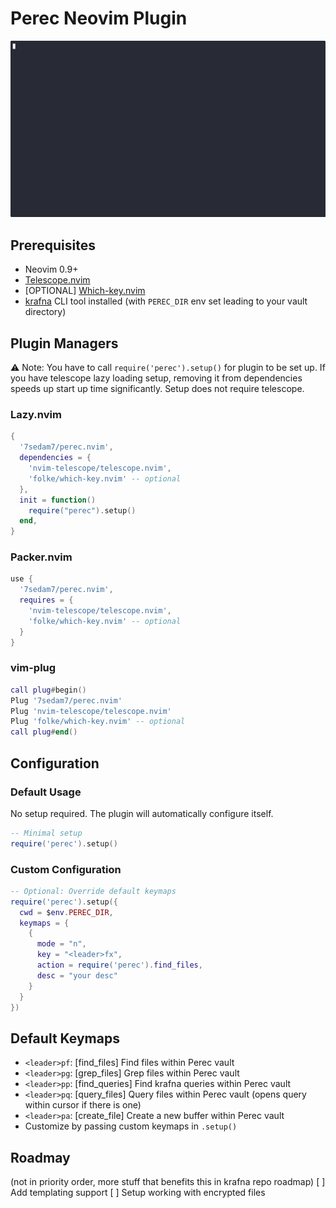 # Perec Neovim Plugin

![Obsidian in Nvim without depending on Obsidian's existance.](demo.gif)

## Prerequisites
- Neovim 0.9+
- [Telescope.nvim](https://github.com/nvim-telescope/telescope.nvim)
- [OPTIONAL] [Which-key.nvim](https://github.com/folke/which-key.nvim)
- [krafna](https://github.com/7sedam7/krafna) CLI tool installed (with `PEREC_DIR` env set leading to your vault directory)

## Plugin Managers

⚠️ Note: You have to call `require('perec').setup()` for plugin to be set up. If you have telescope lazy loading setup, removing it from dependencies speeds up start up time significantly. Setup does not require telescope.

### Lazy.nvim
```lua
{
  '7sedam7/perec.nvim',
  dependencies = {
    'nvim-telescope/telescope.nvim',
    'folke/which-key.nvim' -- optional
  },
  init = function()
    require("perec").setup()
  end,
}
```

### Packer.nvim
```lua
use {
  '7sedam7/perec.nvim',
  requires = {
    'nvim-telescope/telescope.nvim',
    'folke/which-key.nvim' -- optional
  }
}
```

### vim-plug
```lua
call plug#begin()
Plug '7sedam7/perec.nvim'
Plug 'nvim-telescope/telescope.nvim'
Plug 'folke/which-key.nvim' -- optional
call plug#end()
```

## Configuration

### Default Usage
No setup required. The plugin will automatically configure itself.

```lua
-- Minimal setup
require('perec').setup()
```

### Custom Configuration
```lua
-- Optional: Override default keymaps
require('perec').setup({
  cwd = $env.PEREC_DIR,
  keymaps = {
    {
      mode = "n",
      key = "<leader>fx",
      action = require('perec').find_files,
      desc = "your desc"
    }
  }
})
```

## Default Keymaps
- `<leader>pf`: [find_files] Find files within Perec vault
- `<leader>pg`: [grep_files] Grep files within Perec vault
- `<leader>pp`: [find_queries] Find krafna queries within Perec vault
- `<leader>pq`: [query_files] Query files within Perec vault (opens query within cursor if there is one)
- `<leader>pa`: [create_file] Create a new buffer within Perec vault
- Customize by passing custom keymaps in `.setup()`

## Roadmay
(not in priority order, more stuff that benefits this in krafna repo roadmap)
[ ] Add templating support
[ ] Setup working with encrypted files
